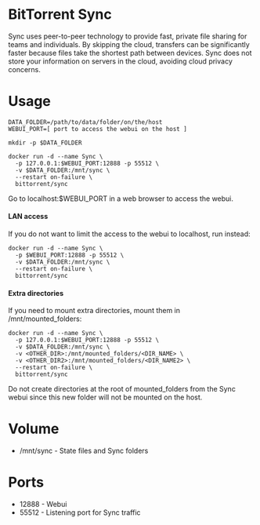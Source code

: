 BitTorrent Sync
===============

Sync uses peer-to-peer technology to provide fast, private file sharing for teams and individuals. By skipping the cloud, transfers can be significantly faster because files take the shortest path between devices. Sync does not store your information on servers in the cloud, avoiding cloud privacy concerns.

# Usage

    DATA_FOLDER=/path/to/data/folder/on/the/host
    WEBUI_PORT=[ port to access the webui on the host ]

    mkdir -p $DATA_FOLDER

    docker run -d --name Sync \
      -p 127.0.0.1:$WEBUI_PORT:12888 -p 55512 \
      -v $DATA_FOLDER:/mnt/sync \
      --restart on-failure \
      bittorrent/sync

Go to localhost:$WEBUI_PORT in a web browser to access the webui.

#### LAN access

If you do not want to limit the access to the webui to localhost, run instead:

    docker run -d --name Sync \
      -p $WEBUI_PORT:12888 -p 55512 \
      -v $DATA_FOLDER:/mnt/sync \
      --restart on-failure \
      bittorrent/sync

#### Extra directories

If you need to mount extra directories, mount them in /mnt/mounted_folders:

    docker run -d --name Sync \
      -p 127.0.0.1:$WEBUI_PORT:12888 -p 55512 \
      -v $DATA_FOLDER:/mnt/sync \
      -v <OTHER_DIR>:/mnt/mounted_folders/<DIR_NAME> \
      -v <OTHER_DIR2>:/mnt/mounted_folders/<DIR_NAME2> \
      --restart on-failure \
      bittorrent/sync

Do not create directories at the root of mounted_folders from the Sync webui since this new folder will not be mounted on the host.

# Volume

* /mnt/sync - State files and Sync folders

# Ports

* 12888 - Webui
* 55512 - Listening port for Sync traffic

